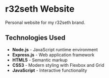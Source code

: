 # r32seth Website

Personal website for my r32seth brand.

## Technologies Used

- **Node.js** - JavaScript runtime environment
- **Express.js** - Web application framework
- **HTML5** - Semantic markup
- **CSS3** - Modern styling with Flexbox and Grid
- **JavaScript** - Interactive functionality
